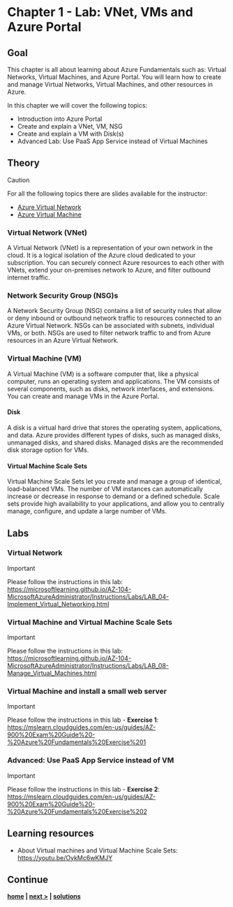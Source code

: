 # Chapter 1 - Lab: VNet, VMs and Azure Portal

## Goal

This chapter is all about learning about Azure Fundamentals such as: Virtual Networks, Virtual Machines, and Azure Portal. You will learn how to create and manage Virtual Networks, Virtual Machines, and other resources in Azure.

In this chapter we will cover the following topics:

- Introduction into Azure Portal
- Create and explain a VNet, VM, NSG
- Create and explain a VM with Disk(s)
- Advanced Lab: Use PaaS App Service instead of Virtual Machines

## Theory

> [!CAUTION]
> For all the following topics there are slides available for the instructor:
>
> - [Azure Virtual Network](https://microsofteur-my.sharepoint.com/:p:/g/personal/joergjo_microsoft_com/EVHMQ0ucXChAlIAftPJ2jswB_GXWEqCzaaFbCGpXLz4Ynw?e=w3zw8O)
> - [Azure Virtual Machine](https://microsofteur-my.sharepoint.com/:p:/g/personal/joergjo_microsoft_com/ET7XuWLkqWJMsWDTlUi0HzIBssxAZFGEq9dtAgqkh9nTuA?e=ImXb7P)

### Virtual Network (VNet)

A Virtual Network (VNet) is a representation of your own network in the cloud. It is a logical isolation of the Azure cloud dedicated to your subscription. You can securely connect Azure resources to each other with VNets, extend your on-premises network to Azure, and filter outbound internet traffic.

### Network Security Group (NSG)s

A Network Security Group (NSG) contains a list of security rules that allow or deny inbound or outbound network traffic to resources connected to an Azure Virtual Network. NSGs can be associated with subnets, individual VMs, or both. NSGs are used to filter network traffic to and from Azure resources in an Azure Virtual Network.

### Virtual Machine (VM)

A Virtual Machine (VM) is a software computer that, like a physical computer, runs an operating system and applications. The VM consists of several components, such as disks, network interfaces, and extensions. You can create and manage VMs in the Azure Portal.

#### Disk

A disk is a virtual hard drive that stores the operating system, applications, and data. Azure provides different types of disks, such as managed disks, unmanaged disks, and shared disks. Managed disks are the recommended disk storage option for VMs.

#### Virtual Machine Scale Sets

Virtual Machine Scale Sets let you create and manage a group of identical, load-balanced VMs. The number of VM instances can automatically increase or decrease in response to demand or a defined schedule. Scale sets provide high availability to your applications, and allow you to centrally manage, configure, and update a large number of VMs.

## Labs

### Virtual Network

> [!IMPORTANT]
> Please follow the instructions in this lab: <https://microsoftlearning.github.io/AZ-104-MicrosoftAzureAdministrator/Instructions/Labs/LAB_04-Implement_Virtual_Networking.html>

### Virtual Machine and Virtual Machine Scale Sets

> [!IMPORTANT]
> Please follow the instructions in this lab: <https://microsoftlearning.github.io/AZ-104-MicrosoftAzureAdministrator/Instructions/Labs/LAB_08-Manage_Virtual_Machines.html>

### Virtual Machine and install a small web server

> [!IMPORTANT]
> Please follow the instructions in this lab - **Exercise 1**: <https://mslearn.cloudguides.com/en-us/guides/AZ-900%20Exam%20Guide%20-%20Azure%20Fundamentals%20Exercise%201>

### Advanced: Use PaaS App Service instead of VM

> [!IMPORTANT]
> Please follow the instructions in this lab - **Exercise 2**: <https://mslearn.cloudguides.com/en-us/guides/AZ-900%20Exam%20Guide%20-%20Azure%20Fundamentals%20Exercise%202>

## Learning resources

- About Virtual machines and Virtual Machine Scale Sets: <https://youtu.be/OykMc6wKMJY>

## Continue

**[home](../../README.md) | [next >](../chapter-2/README.md) | [solutions](../../solutions/chapter-1/README.md)**

